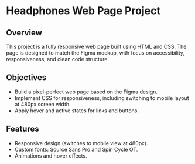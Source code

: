 # Headphones Web Page Project

## Overview
This project is a fully responsive web page built using HTML and CSS. The page is designed to match the Figma mockup, with focus on accessibility, responsiveness, and clean code structure.

## Objectives
- Build a pixel-perfect web page based on the Figma design.
- Implement CSS for responsiveness, including switching to mobile layout at 480px screen width.
- Apply hover and active states for links and buttons.

## Features
- Responsive design (switches to mobile view at 480px).
- Custom fonts: Source Sans Pro and Spin Cycle OT.
- Animations and hover effects.
